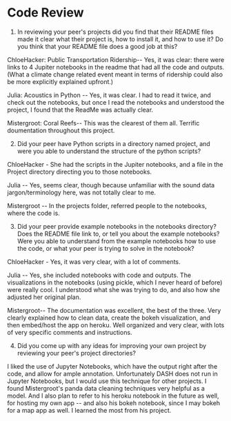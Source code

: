 
# Code Review

1. In reviewing your peer's projects did you find that their README files made it clear what their project is, how to install it, and how to use it? Do you think that your README file does a good job at this?

ChloeHacker: Public Transportation Ridership-- Yes, it was clear: there were links to 4 Jupiter notebooks in the readme that had all the code and outputs. (What a climate change related event meant in terms of ridership could also be more explicitly explained upfront.)

Julia: Acoustics in Python -- Yes, it was clear. I had to read it twice, and check out the notebooks, but once I read the notebooks and understood the project, I found that the ReadMe was actually clear. 

Mistergroot: Coral Reefs-- This was the clearest of them all. Terrific doumentation throughout this project. 

2. Did your peer have Python scripts in a directory named project, and were you able to understand the structure of the python scripts?

ChloeHacker - She had the scripts in the Jupiter notebooks, and a file in the Project directory directing you to those notebooks.

Julia -- Yes, seems clear, though because unfamiliar with the sound data jargon/terminology here, was not totally clear to me. 

Mistergroot -- In the projects folder, referred people to the notebooks, where the code is. 


3. Did your peer provide example notebooks in the notebooks directory? Does the README file link to, or tell you about the example notebooks? Were you able to understand from the example notebooks how to use the code, or what your peer is trying to solve in the notebook?

ChloeHacker - Yes, it was very clear, with a lot of comments. 

Julia -- Yes, she included notebooks with code and outputs. The visualizations in the notebooks (using pickle, which I never heard of before) were really cool. I understood what she was trying to do, and also how she adjusted her original plan. 

Mistergroot-- The documentation was excellent, the best of the three. Very clearly explained how to clean data, create the bokeh visualization, and then embed/host the app on heroku. Well organized and very clear, with lots of very specific comments and instructions. 


4. Did you come up with any ideas for improving your own project by reviewing your peer's project directories?

I liked the use of Jupyter Notebooks, which have the output right after the code, and allow for ample annotation. Unfortunately DASH does not run in Jupyter Notebooks, but I would use this technique for other projects. I found Mistergroot's panda data cleaning techniques very helpful as a model. And I also plan to refer to his heroku notebook in the future as well, for hosting my own app -- and also his bokeh notebook, since I may bokeh for a map app as well. I learned the most from his project. 